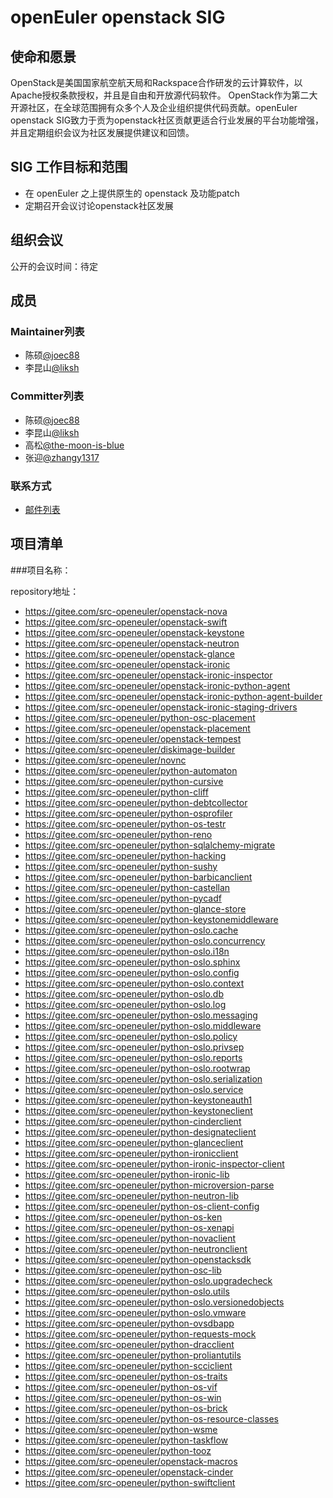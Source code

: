 # openEuler openstack SIG

## 使命和愿景

OpenStack是美国国家航空航天局和Rackspace合作研发的云计算软件，以Apache授权条款授权，并且是自由和开放源代码软件。
OpenStack作为第二大开源社区，在全球范围拥有众多个人及企业组织提供代码贡献。openEuler openstack SIG致力于贡为openstack社区贡献更适合行业发展的平台功能增强，
并且定期组织会议为社区发展提供建议和回馈。


## SIG 工作目标和范围

- 在 openEuler 之上提供原生的 openstack 及功能patch
- 定期召开会议讨论openstack社区发展

## 组织会议

公开的会议时间：待定


## 成员

### Maintainer列表

- 陈硕[@joec88](https://gitee.com/joec88)
- 李昆山[@liksh](https://gitee.com/liksh)

### Committer列表

- 陈硕[@joec88](https://gitee.com/joec88)
- 李昆山[@liksh](https://gitee.com/liksh)
- 高松[@the-moon-is-blue](https://gitee.com/the-moon-is-blue)
- 张迎[@zhangy1317](https://gitee.com/zhangy1317)

### 联系方式

- [邮件列表](dev@openeuler.org)


## 项目清单


###项目名称：

repository地址：

- https://gitee.com/src-openeuler/openstack-nova
- https://gitee.com/src-openeuler/openstack-swift
- https://gitee.com/src-openeuler/openstack-keystone
- https://gitee.com/src-openeuler/openstack-neutron
- https://gitee.com/src-openeuler/openstack-glance
- https://gitee.com/src-openeuler/openstack-ironic
- https://gitee.com/src-openeuler/openstack-ironic-inspector
- https://gitee.com/src-openeuler/openstack-ironic-python-agent
- https://gitee.com/src-openeuler/openstack-ironic-python-agent-builder
- https://gitee.com/src-openeuler/openstack-ironic-staging-drivers
- https://gitee.com/src-openeuler/python-osc-placement
- https://gitee.com/src-openeuler/openstack-placement
- https://gitee.com/src-openeuler/openstack-tempest
- https://gitee.com/src-openeuler/diskimage-builder
- https://gitee.com/src-openeuler/novnc
- https://gitee.com/src-openeuler/python-automaton
- https://gitee.com/src-openeuler/python-cursive
- https://gitee.com/src-openeuler/python-cliff
- https://gitee.com/src-openeuler/python-debtcollector
- https://gitee.com/src-openeuler/python-osprofiler
- https://gitee.com/src-openeuler/python-os-testr
- https://gitee.com/src-openeuler/python-reno
- https://gitee.com/src-openeuler/python-sqlalchemy-migrate
- https://gitee.com/src-openeuler/python-hacking
- https://gitee.com/src-openeuler/python-sushy
- https://gitee.com/src-openeuler/python-barbicanclient
- https://gitee.com/src-openeuler/python-castellan
- https://gitee.com/src-openeuler/python-pycadf
- https://gitee.com/src-openeuler/python-glance-store
- https://gitee.com/src-openeuler/python-keystonemiddleware
- https://gitee.com/src-openeuler/python-oslo.cache
- https://gitee.com/src-openeuler/python-oslo.concurrency
- https://gitee.com/src-openeuler/python-oslo.i18n
- https://gitee.com/src-openeuler/python-oslo.sphinx
- https://gitee.com/src-openeuler/python-oslo.config
- https://gitee.com/src-openeuler/python-oslo.context
- https://gitee.com/src-openeuler/python-oslo.db
- https://gitee.com/src-openeuler/python-oslo.log
- https://gitee.com/src-openeuler/python-oslo.messaging
- https://gitee.com/src-openeuler/python-oslo.middleware
- https://gitee.com/src-openeuler/python-oslo.policy
- https://gitee.com/src-openeuler/python-oslo.privsep
- https://gitee.com/src-openeuler/python-oslo.reports
- https://gitee.com/src-openeuler/python-oslo.rootwrap
- https://gitee.com/src-openeuler/python-oslo.serialization
- https://gitee.com/src-openeuler/python-oslo.service
- https://gitee.com/src-openeuler/python-keystoneauth1
- https://gitee.com/src-openeuler/python-keystoneclient
- https://gitee.com/src-openeuler/python-cinderclient
- https://gitee.com/src-openeuler/python-designateclient
- https://gitee.com/src-openeuler/python-glanceclient
- https://gitee.com/src-openeuler/python-ironicclient
- https://gitee.com/src-openeuler/python-ironic-inspector-client
- https://gitee.com/src-openeuler/python-ironic-lib
- https://gitee.com/src-openeuler/python-microversion-parse
- https://gitee.com/src-openeuler/python-neutron-lib
- https://gitee.com/src-openeuler/python-os-client-config
- https://gitee.com/src-openeuler/python-os-ken
- https://gitee.com/src-openeuler/python-os-xenapi
- https://gitee.com/src-openeuler/python-novaclient
- https://gitee.com/src-openeuler/python-neutronclient
- https://gitee.com/src-openeuler/python-openstacksdk
- https://gitee.com/src-openeuler/python-osc-lib
- https://gitee.com/src-openeuler/python-oslo.upgradecheck
- https://gitee.com/src-openeuler/python-oslo.utils
- https://gitee.com/src-openeuler/python-oslo.versionedobjects
- https://gitee.com/src-openeuler/python-oslo.vmware
- https://gitee.com/src-openeuler/python-ovsdbapp
- https://gitee.com/src-openeuler/python-requests-mock
- https://gitee.com/src-openeuler/python-dracclient
- https://gitee.com/src-openeuler/python-proliantutils
- https://gitee.com/src-openeuler/python-scciclient
- https://gitee.com/src-openeuler/python-os-traits
- https://gitee.com/src-openeuler/python-os-vif
- https://gitee.com/src-openeuler/python-os-win
- https://gitee.com/src-openeuler/python-os-brick
- https://gitee.com/src-openeuler/python-os-resource-classes
- https://gitee.com/src-openeuler/python-wsme
- https://gitee.com/src-openeuler/python-taskflow
- https://gitee.com/src-openeuler/python-tooz
- https://gitee.com/src-openeuler/openstack-macros
- https://gitee.com/src-openeuler/openstack-cinder
- https://gitee.com/src-openeuler/python-swiftclient
